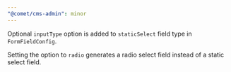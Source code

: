 ```yaml
---
"@comet/cms-admin": minor
---
```


Optional `inputType` option is added to `staticSelect` field type in `FormFieldConfig`.

Setting the option to `radio` generates a radio select field instead of a static select field.
